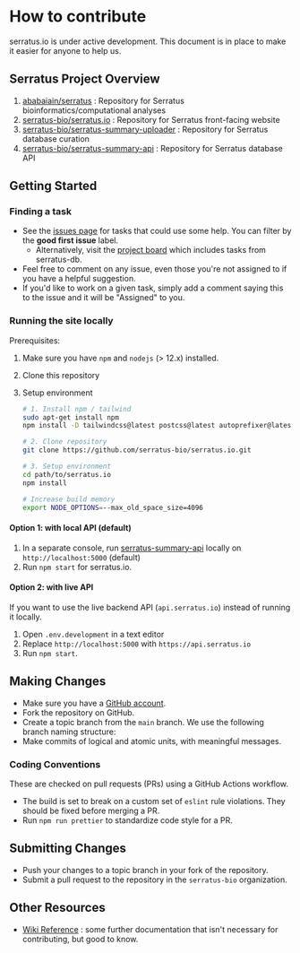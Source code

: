 # How to contribute

serratus.io is under active development. This document is in place to make it easier for anyone to help us.

## Serratus Project Overview

1. [ababaiain/serratus](https://github.com/ababaiain/serratus) : Repository for Serratus bioinformatics/computational analyses
2. [serratus-bio/serratus.io](https://github.com/serratus-bio/serratus.io) : Repository for Serratus front-facing website
3. [serratus-bio/serratus-summary-uploader](https://github.com/serratus-bio/serratus-summary-uploader) : Repository for Serratus database curation
4. [serratus-bio/serratus-summary-api](https://github.com/serratus-bio/serratus-summary-api) : Repository for Serratus database API

## Getting Started

### Finding a task

- See the [issues page](https://github.com/serratus-bio/serratus.io/issues) for tasks that could use some help. You can filter by the **good first issue** label.
    - Alternatively, visit the [project board](https://github.com/orgs/serratus-bio/projects/1?fullscreen=true) which includes tasks from serratus-db.
- Feel free to comment on any issue, even those you're not assigned to if you have a helpful suggestion.
- If you'd like to work on a given task, simply add a comment saying this to the issue and it will be "Assigned" to you.

### Running the site locally

Prerequisites:

1. Make sure you have `npm` and `nodejs` (> 12.x)  installed.
2. Clone this repository
3. Setup environment

    ```sh
    # 1. Install npm / tailwind
    sudo apt-get install npm
    npm install -D tailwindcss@latest postcss@latest autoprefixer@latest
    
    # 2. Clone repository
    git clone https://github.com/serratus-bio/serratus.io.git

    # 3. Setup environment
    cd path/to/serratus.io
    npm install

    # Increase build memory
    export NODE_OPTIONS=--max_old_space_size=4096
    ```

#### Option 1: with local API (default)

1. In a separate console, run [serratus-summary-api](https://github.com/serratus-bio/serratus-summary-api) locally on `http://localhost:5000` (default)
2. Run `npm start` for serratus.io.

#### Option 2: with live API

If you want to use the live backend API (`api.serratus.io`) instead of running it locally.

1. Open `.env.development` in a text editor
2. Replace `http://localhost:5000` with `https://api.serratus.io`
3. Run `npm start`.

## Making Changes

- Make sure you have a [GitHub account](https://github.com/join).
- Fork the repository on GitHub.
- Create a topic branch from the `main` branch. We use the following branch naming structure:
- Make commits of logical and atomic units, with meaningful messages.

### Coding Conventions

These are checked on pull requests (PRs) using a GitHub Actions workflow.

- The build is set to break on a custom set of `eslint` rule violations. They should be fixed before merging a PR.
- Run `npm run prettier` to standardize code style for a PR.

## Submitting Changes

- Push your changes to a topic branch in your fork of the repository.
- Submit a pull request to the repository in the `serratus-bio` organization.

## Other Resources

- [Wiki Reference](https://github.com/serratus-bio/serratus.io/wiki) : some further documentation that isn't necessary for contributing, but good to know.
